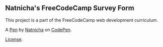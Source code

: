 Natnicha's FreeCodeCamp Survey Form
-----------------------------------
This project is a part of the FreeCodeCamp web development curriculum.

A [Pen](https://codepen.io/natnicha/pen/MWQdxWL) by [Natnicha](https://codepen.io/natnicha) on [CodePen](https://codepen.io).

[License](https://codepen.io/license/pen/MWQdxWL).
